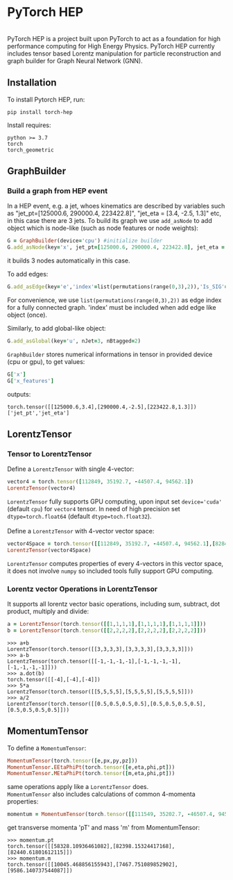 # PyTorch HEP
<br />
PyTorch HEP is a project built upon PyTorch to act as a foundation for high performance computing for High Energy Physics. PyTorch HEP currently includes tensor based Lorentz manipulation for particle reconstruction and graph builder for Graph Neural Network (GNN).
<br />

## Installation
To install Pytorch HEP, run:
```
pip install torch-hep
```
Install requires:
```
python >= 3.7
torch
torch_geometric
```

## GraphBuilder
### Build a graph from HEP event
In a HEP event, e.g. a jet, whoes kinematics are described by variables such as "jet_pt=[125000.6, 290000.4, 223422.8]", "jet_eta = [3.4, -2.5, 1.3]" etc, in this case there are 3 jets. To build its graph we use `add_asNode` to add object which is node-like (such as node features or node weights):
```ruby
G = GraphBuilder(device='cpu') #initialize builder
G.add_asNode(key='x', jet_pt=[125000.6, 290000.4, 223422.8], jet_eta = [3.4, -2.5, 1.3])
```
it builds 3 nodes automatically in this case. <br />

To add edges:
```ruby
G.add_asEdge(key='e','index'=list(permutations(range(0,3),2)),'Is_SIG'=[0,0,0,1,0])
```
For convenience, we use `list(permutations(range(0,3),2))` as edge index for a fully connected graph. 'index' must be included when add edge like object (once). <br />

Similarly, to add global-like object:
```ruby
G.add_asGlobal(key='u', nJet=3, nBtagged=2)
```

`GraphBuilder` stores numerical informations in tensor in provided device (cpu or gpu), to get values:
```ruby
G['x']
G['x_features']
```
outputs:
```
torch.tensor([[125000.6,3.4],[290000.4,-2.5],[223422.8,1.3]])
['jet_pt','jet_eta']
```

## LorentzTensor
### Tensor to LorentzTensor
Define a `LorentzTensor` with single 4-vector:
```ruby
vector4 = torch.tensor([112849, 35192.7, -44507.4, 94562.1])
LorentzTensor(vector4)
```
`LorentzTensor` fully supports GPU computing, upon input set `device='cuda'` (default `cpu`) for `vector4` tensor. In need of high precision set `dtype=torch.float64` (default `dtype=toch.float32`).<br />
<br />
Define a `LorentzTensor` with 4-vector vector space:
```ruby
vector4Space = torch.tensor([[112849, 35192.7, -44507.4, 94562.1],[82849.2, 12143.8, 83553.1, 21007.5],...])
LorentzTensor(vector4Space)
```
`LorentzTensor` computes properties of every 4-vectors in this vector space, it does not involve `numpy` so included tools fully support GPU computing.<br />

### Lorentz vector Operations in LorentzTensor
It supports all lorentz vector basic operations, including sum, subtract, dot product, multiply and divide:
```ruby
a = LorentzTensor(torch.tensor([[1,1,1,1],[1,1,1,1],[1,1,1,1]]))
b = LorentzTensor(torch.tensor([[2,2,2,2],[2,2,2,2],[2,2,2,2]]))
```
```
>>> a+b
LorentzTensor(torch.tensor([[3,3,3,3],[3,3,3,3],[3,3,3,3]]))
>>> a-b
LorentzTensor(torch.tensor([[-1,-1,-1,-1],[-1,-1,-1,-1],[-1,-1,-1,-1]]))
>>> a.dot(b)
torch.tensor([[-4],[-4],[-4]])
>>> 5*a
LorentzTensor(torch.tensor([[5,5,5,5],[5,5,5,5],[5,5,5,5]]))
>>> a/2
LorentzTensor(torch.tensor([[0.5,0.5,0.5,0.5],[0.5,0.5,0.5,0.5],[0.5,0.5,0.5,0.5]]))
```

## MomentumTensor
To define a `MomentumTensor`: 
```ruby
MomentumTensor(torch.tensor([e,px,py,pz]))
MomentumTensor.EEtaPhiPt(torch.tensor([e,eta,phi,pt]))
MomentumTensor.MEtaPhiPt(torch.tensor([m,eta,phi,pt]))
```
same operations apply like a `LorentzTensor` does.<br />
`MomentumTensor` also includes calculations of common 4-momenta properties:
```ruby
momentum = MomentumTensor(torch.tensor([[111549, 35202.7, -46507.4, 94552.1],[86549.2, 12443.8, 81453.1, 25407.5],[86799.1, 12423.2, 81499.2, 25411.3]]))
```
get transverse momenta 'pT' and mass 'm' from MomentumTensor:
```
>>> momentum.pt
torch.tensor([[58328.10936461082],[82398.15324417168],[82440.61801612115]])
>>> momentum.m
torch.tensor([[10045.468856155943],[7467.751089852902],[9586.140737544087]])
```